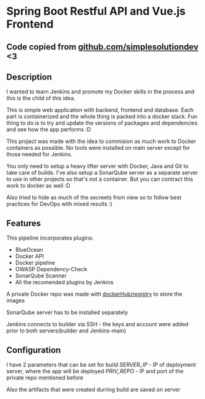 # Spring Boot Restful API and Vue.js Frontend 

## Code copied from [github.com/simplesolutiondev](https://github.com/simplesolutiondev/spring-boot-restful-api-vuejs-frontend) <3

## Description
I wanted to learn Jenkins and promote my Docker skills in the process and this is the child of this idea.

This is simple web application with backend, frontend and database.
Each part is containerized and the whole thing is packed into a docker stack.
Fun thing to do is to try and update the versions of packages and dependencies and see how the app performs :D

This project was made with the idea to commision as much work to Docker containers as possible.
No tools were installed on main server except for those needed for Jenkins.

You only need to setup a heavy lifter server with Docker, Java and Git to take care of builds.
I've also setup a SonarQube server as a separate server to use in other projects so that's not a container.
But you can contract this work to docker as well :D

Also tried to hide as much of the secreets from view so to follow best practices for DevOps with mixed results :)

## Features

This pipeline incorporates plugins:
- BlueOcean
- Docker API 
- Docker pipeline 
- OWASP Dependency-Check
- SonarQube Scanner
- All the recomended plugins by Jenkins

A private Docker repo was made with [dockerHub/registry](https://hub.docker.com/_/registry) to store the images

SonarQube server has to be installed separately

Jenkins connects to builder via SSH - the keys and account were added prior to both servers(builder and Jenkins-main)

## Configuration

I have 2 parameters that can be set for build
*SERVER_IP* - IP of deployment server, where the app will be deployed
*PRIV_REPO* - IP and port of the private repo mentioned before

Also the artifacts that were created durring build are saved on server
